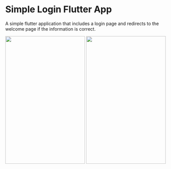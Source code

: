 # Simple Login Flutter App
A simple flutter application that includes a login page and redirects to the welcome page if the information is correct.

<img src=https://user-images.githubusercontent.com/56589369/87324873-649c6400-c539-11ea-9a92-168487bc0e93.png height="400" width="250">

<img src=https://user-images.githubusercontent.com/56589369/87324891-6bc37200-c539-11ea-90ea-017ef51d222b.png height="400" width="250">

